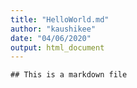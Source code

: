 ```yaml
---
title: "HelloWorld.md"
author: "kaushikee"
date: "04/06/2020"
output: html_document
---
```



```{r}
## This is a markdown file
```

